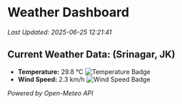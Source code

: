 
# Weather Dashboard

_Last Updated: 2025-06-25 12:21:41_

## Current Weather Data: (Srinagar, JK)
- **Temperature:** 29.8 °C ![Temperature Badge](https://img.shields.io/badge/Temperature-Medium%20Temp-green)
- **Wind Speed:** 2.3 km/h ![Wind Speed Badge](https://img.shields.io/badge/Wind%20Speed-Light%20Wind-blue)

*Powered by Open-Meteo API*

